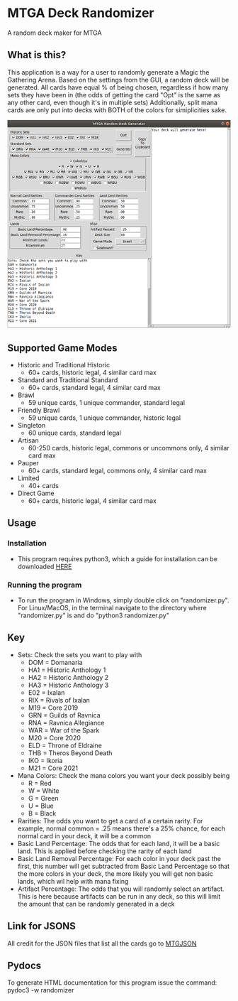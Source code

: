 # MTGA Deck Randomizer
A random deck maker for MTGA

## What is this?
This application is a way for a user to randomly generate a Magic the Gathering Arena. Based on the settings from the GUI, a random deck will be generated. All cards have equal % of being chosen, regardless if how many sets they have been in (the odds of getting the card "Opt" is the same as any other card, even though it's in multiple sets) Additionally, split mana cards are only put into decks with BOTH of the colors for simiplicities sake.

![Alt text](gui.png?raw=true "GUI")

## Supported Game Modes
* Historic and Traditional Historic
	* 60+ cards, historic legal, 4 similar card max
* Standard and Traditional Standard
	* 60+ cards, standard legal, 4 similar card max
* Brawl
	* 59 unique cards, 1 unique commander, standard legal
* Friendly Brawl
	* 59 unique cards, 1 unique commander, historic legal
* Singleton
	* 60 unique cards, standard legal
* Artisan
	* 60-250 cards, historic legal, commons or uncommons only, 4 similar card max
* Pauper 
	* 60+ cards, standard legal, commons only, 4 similar card max
* Limited
	* 40+ cards
* Direct Game
	* 60+ cards, historic legal, 4 similar card max

## Usage
### Installation
* This program requires python3, which a guide for installation can be downloaded [HERE](https://wiki.python.org/moin/BeginnersGuide/Download)

### Running the program
* To run the program in Windows, simply double click on "randomizer.py". For Linux/MacOS, in the terminal navigate to the directory where "randomizer.py" is and do "python3 randomizer.py"

## Key
* Sets: Check the sets you want to play with
	* DOM = Domanaria
	* HA1 = Historic Anthology 1
	* HA2 = Historic Anthology 2
	* HA3 = Historic Anthology 3
	* E02 = Ixalan
	* RIX = Rivals of Ixalan
	* M19 = Core 2019
	* GRN = Guilds of Ravnica
	* RNA = Ravnica Allegiance
	* WAR = War of the Spark
	* M20 = Core 2020
	* ELD = Throne of Eldraine
	* THB = Theros Beyond Death
	* IKO = Ikoria
	* M21 = Core 2021
* Mana Colors: Check the mana colors you want your deck possibly being
	* R = Red
	* W = White
	* G = Green
	* U = Blue
	* B = Black
* Rarities: The odds you want to get a card of a certain rarity. For example, normal common = .25 means there's a 25% chance, for each normal card in your deck, it will be a common
* Basic Land Percentage: The odds that for each land, it will be a basic land. This is applied before checking the rarity of each land
* Basic Land Removal Percentage: For each color in your deck past the first, this number will get subtracted from Basic Land Percentage so that the more colors in your deck, the more likely you will get non basic lands, which wil help with mana fixing
* Artifact Percentage: The odds that you will randomly select an artifact. This is here because artifacts can be run in any deck, so this will limit the amount that can be randomly generated in a deck

## Link for JSONS
All credit for the JSON files that list all the cards go to [MTGJSON](https://mtgjson.com/)

## Pydocs
To generate HTML documentation for this program issue the command: pydoc3 -w randomizer
